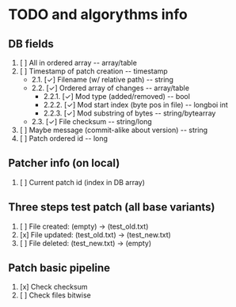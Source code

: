 # TODO and algorythms info

## DB fields

1. [ ] All in ordered array -- array/table
2. [ ] Timestamp of patch creation -- timestamp
   - 2.1. [&check;] Filename (w/ relative path) -- string
   - 2.2. [&check;] Ordered array of changes -- array/table
     - 2.2.1. [&check;] Mod type (added/removed) -- bool
     - 2.2.2. [&check;] Mod start index (byte pos in file) -- longboi int
     - 2.2.3. [&check;] Mod substring of bytes -- string/bytearray
   - 2.3. [&check;] File checksum -- string/long
3. [ ] Maybe message (commit-alike about version) -- string
4. [ ] Patch ordered id -- long

## Patcher info (on local)

1. [ ] Current patch id (index in DB array)

## Three steps test patch (all base variants)

1. [ ] File created: (empty) -> (test_old.txt)
2. [x] File updated: (test_old.txt) -> (test_new.txt)
3. [ ] File deleted: (test_new.txt) -> (empty)

## Patch basic pipeline

1. [x] Check checksum
2. [ ] Check files bitwise
